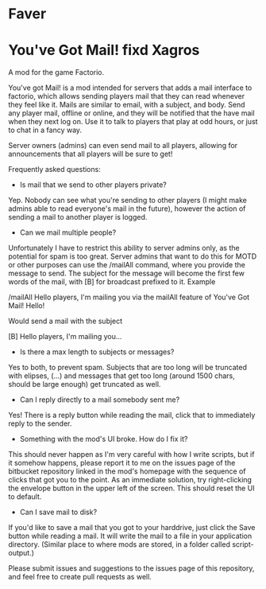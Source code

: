 # Faver
# You've Got Mail! fixd Xagros
A mod for the game Factorio.

You've got Mail! is a mod intended for servers that adds a mail interface to factorio, which allows sending players mail that they can read whenever they feel like it. Mails are similar to email, with a subject, and body. Send any player mail, offline or online, and they will be notified that the have mail when they next log on. Use it to talk to players that play at odd hours, or just to chat in a fancy way.

Server owners (admins) can even send mail to all players, allowing for announcements that all players will be sure to get!

Frequently asked questions:

- Is mail that we send to other players private?

Yep. Nobody can see what you're sending to other players (I might make admins able to read everyone's mail in the future), however the action of sending a mail to another player is logged.

- Can we mail multiple people?

Unfortunately I have to restrict this ability to server admins only, as the potential for spam is too great. Server admins that want to do this for MOTD or other purposes can use the /mailAll command, where you provide the message to send. The subject for the message will become the first few words of the mail, with [B] for broadcast prefixed to it. Example

/mailAll Hello players, I'm mailing you via the mailAll feature of You've Got Mail! Hello!

Would send a mail with the subject

[B] Hello players, I'm mailing you...

- Is there a max length to subjects or messages?

Yes to both, to prevent spam. Subjects that are too long will be truncated with elipses, (...) and messages that get too long (around 1500 chars, should be large enough) get truncated as well.

- Can I reply directly to a mail somebody sent me?

Yes! There is a reply button while reading the mail, click that to immediately reply to the sender.

- Something with the mod's UI broke. How do I fix it?

This should never happen as I'm very careful with how I write scripts, but if it somehow happens, please report it to me on the issues page of the bitbucket repository linked in the mod's homepage with the sequence of clicks that got you to the point. As an immediate solution, try right-clicking the envelope button in the upper left of the screen. This should reset the UI to default.

- Can I save mail to disk?

If you'd like to save a mail that you got to your harddrive, just click the Save button while reading a mail. It will write the mail to a file in your application directory. (Similar place to where mods are stored, in a folder called script-output.)

Please submit issues and suggestions to the issues page of this repository, and feel free to create pull requests as well.
